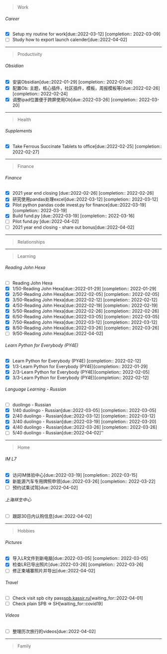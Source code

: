 > Work
###### Career
- [x] Setup my routine for work[due::2022-03-12] [completion:: 2022-03-09]
- [ ] Study how to export launch calender[due::2022-04-02]
---
> Productivity
###### Obsidian
- [x] 安装Obsidian[due::2022-01-29] [completion:: 2022-01-26]
- [x] 配置Ob: 主题，核心插件，社区插件，模板，周报模板等[due::2022-02-26] [completion:: 2022-02-24]
- [x] 调整ipad位置便于跨屏使用Ob[due::2022-03-26] [completion:: 2022-03-20]
---
> Health
###### Supplements
- [x] Take Ferrous Succinate Tablets to office[due::2022-02-25] [completion:: 2022-02-27]
---
> Finance
###### Finance
- [x] 2021 year end closing [due::2022-02-26] [completion:: 2022-02-26]
- [x] 研究使用pandas处理excel[due::2022-03-12] [completion:: 2022-03-12]
- [x] Pilot python pandas code invest.py for finance[due::2022-03-19] [completion:: 2022-03-19]
- [x] Build fund.py [due::2022-03-19] [completion:: 2022-03-16]
- [ ] Pilot fund.py [due::2022-04-02]
- [ ] 2021 year end closing - share out bonus[due::2022-04-02]
---
> Relationships
---
> Learning
###### Reading John Hexa
- [ ] Reading John Hexa
- [x] 1/50-Reading John Hexa[due::2022-01-29] [completion:: 2022-01-29]
- [x] 2/50-Reading John Hexa[due::2022-02-05] [completion:: 2022-02-05]
- [x] 3/50-Reading John Hexa[due::2022-02-12] [completion:: 2022-02-12]
- [x] 4/50-Reading John Hexa[due::2022-02-19] [completion:: 2022-02-19]
- [x] 5/50-Reading John Hexa[due::2022-02-26] [completion:: 2022-02-26]
- [x] 6/50-Reading John Hexa[due::2022-03-05] [completion:: 2022-03-05]
- [x] 7/50-Reading John Hexa[due::2022-03-12] [completion:: 2022-03-12]
- [x] 8/50-Reading John Hexa[due::2022-03-26] [completion:: 2022-03-26]
- [ ] 9/50-Reading John Hexa[due::2022-04-02]
###### Learn Python for Everybody (PY4E)
-  [x] Learn Python for Everybody (PY4E) [completion:: 2022-02-12]
- [x] 1/3-Learn Python for Everybody (PY4E)[completion:: 2022-01-29]
- [x] 2/3-Learn Python for Everybody (PY4E)[completion:: 2022-02-05]
- [x] 3/3-Learn Python for Everybody (PY4E)[completion:: 2022-02-12]
###### Language Learning - Russian
- [ ] duolingo - Russian
- [x] 1/40 duolingo - Russian[due::2022-03-05] [completion:: 2022-03-05]
- [x] 2/40 duolingo - Russian[due::2022-03-12] [completion:: 2022-03-12]
- [x] 3/40 duolingo - Russian[due::2022-03-19] [completion:: 2022-03-20]
- [x] 4/40 duolingo - Russian[due::2022-03-26] [completion:: 2022-03-26]
- [ ] 5/40 duolingo - Russian[due::2022-04-02]''
---
> Home
###### IM L7
- [x] 访问IM体验中心[due::2022-03-19] [completion:: 2022-03-15]
- [x] 新能源汽车专用牌照申领[due::2022-03-26] [completion:: 2022-03-22]
- [ ] 预约试乘试驾[due::2022-04-02]
###### 上海祥生中心
- [ ] 跟踪30日内认购信息[due::2022-04-02]
---
> Hobbies
###### Pictures
- [x] 导入LR文件到新电脑[due::2022-03-05] [completion:: 2022-03-05]
- [x] 检查LR已导出照片[due::2022-03-26] [completion:: 2022-03-26]
- [ ] 修正柬埔寨照片并导出[due::2022-04-02]
###### Travel
- [ ] Check visit spb city pass[spb.kassir.ru](https://spb.kassir.ru/pages/visit-spb-en)[waiting_for::2022-04-01]
- [ ] Check plain SPB => SH[waiting_for::covid19]
###### Videos
- [ ] 整理历次旅行的videos[due::2022-04-02]
---
> Family